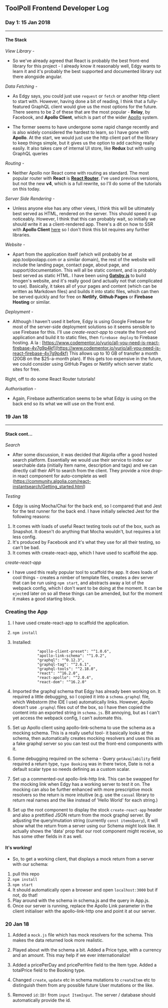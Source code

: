 ## ToolPoll Frontend Developer Log

### Day 1: 15 Jan 2018
___
#### The Stack

*View Library* -
   * So we've already agreed that React is probably the best front-end library for this project - I already know it reasonably well, Edgy wants to learn it and it's probably the best supported and documented library out there alongside angular.

*Data Fetching* -

   * As Edgy says, you could just use `request` or `fetch` or another http client to start with.  However, having done a bit of reading, I think that a fully-featured GraphQL client would give us the most options for the future.  There seems to be 2 of these that are the most popular - **Relay**, by Facebook, and **Apollo Client**, which is part of the wider [Apollo](www.apollographql.com) system.

   * The former seems to have undergone some rapid change recently and is also widely considered the hardest to learn, so I have gone with **Apollo**.  At the start, we would just use the http client part of the library to keep things simple, but it gives us the option to add caching really easily.  It also takes care of internal UI store, like **Redux** but with using GraphQL queries

*Routing* -

   * Neither Apollo nor React come with routing as standard.  The most popular router with **React** is [**React Router**](https://reacttraining.com/react-router/).  I've used previous versions, but not the new **v4**, which is a full rewrite, so I'll do some of the tutorials on this today.

*Server Side Rendering* -

  * Unless anyone else has any other views, I think this will be ultimately best served as HTML, rendered on the server.  This should speed it up noticeably.  However, I think that this can probably wait, so initially we should write it as a client-rendered app.  There's a dit on how to SSR with **Apollo Client** [here](https://github.com/apollographql/apollo-client/blob/master/docs/source/recipes/server-side-rendering.md) so I don't think this bit requires any further libraries.

*Website* -

  * Apart from the application itself (which will probably be at app.toolpoolapp.com or a similar domain), the rest of the website will include the landing page, contact page, about page, and support/documentation.  This will all be static content, and is probably best served as static HTML.  I have been using [**Gatsby.js**](https://www.gatsbyjs.org/) to build Imogen's website, and it's really good (and actually not that complicated to use).  Basically, it takes all of your pages and content (which can be written as Markdown files) and builds it into static files, which can then be served quickly and for free on **Netlify**, **Github Pages** or **Firebase Hosting** or similar.

*Deployment* -

   * Although I haven't used it before, Edgy is using Google Firebase for most of the server-side deployment solutions so it seems sensible to use Firebase for this.  I'll use *create-react-app* to create the front-end application and build it to static files, then `firebase deploy` to Firebase hosting. A la : [https://www.codementor.io/yurio/all-you-need-is-react-firebase-4v7g9p4kf](https://www.codementor.io/yurio/all-you-need-is-react-firebase-4v7g9p4kf) This allows up to 10 GB of transfer a month (20GB on the $25-a-month plan).  If this gets too expensive in the future, we could consider using GitHub Pages or Netlify which server static sites for free.



Right, off to do some React Router tutorials!

*Authorisation* -

   * Again, Firebase authentication seems to be what Edgy is using on the back end so its what we will use on the front end.


### 19 Jan 18

---

#### Stack cont...

*Search*

   * After some discussion, it was decided that Algolia offer a good hosted search platform.  Essentially we would use their service to index our searchable data (initially Item name, description and tags) and we can directly call their API to search from the client.  They provide a nice drop-in react component for auto-complete as well (https://community.algolia.com/react-instantsearch/Getting_started.html)

*Testing*

   * Edgy is using Mocha/Chai for the back end, so I compared that and Jest for the test runner for the back end.  I have initially selected Jest for the following reasons:
   1.   It comes with loads of useful React testing tools out of the box, such as Snapshot.  It doesn't do anything that Mocha wouldn't, but requires a lot less config.
   2.   It's produced by Facebook and it's what they use for all their testing, so can't be bad.
   3.   It comes with create-react-app, which I have used to scaffold the app.

*create-react-app*

   * I have used this really popular tool to scaffold the app.  It does loads of cool things - creates a nimber of template files, creates a dev server that can be run using `npm start`, and abstracts away a lot of the webpack config, which I don't want to be doing at the moment.  It can be `eject`ed later on so all these things can be amended, but for the moment it makes a good starting block.

### Creating the App

1.  I have used create-react-app to scaffold the application.
2.  `npm install`
3. Installed:

                  "apollo-client-preset": "^1.0.6",
                  "apollo-link-schema": "^1.0.2",
                  "graphql": "^0.12.3",
                  "graphql-tag": "^2.6.1",
                  "graphql-tools": "^2.18.0",
                  "react": "^16.2.0",
                  "react-apollo": "^2.0.4",
                  "react-dom": "^16.2.0"

4. Imported the graphql schema that Edgy has already been working on.  It required a little debugging, so I copied it into a `schema.graphql` file, which Webstorm (the IDE I use) automatically links.  However, Apollo doesn't use `.graphql` files out of the box, so I have then copied the content into an exported string in `schema.js`.  Bit annoying, but as I can't yet access the webpack config, I can't automate this.

5.  Set up Apollo client using apollo-link-schema to use the schema as a mocking schema.  This is a really useful tool- it basically looks at the schema, then automatically creates mocking resolvers and uses this as a fake graphql server so you can test out the front-end components with it.

6.  Some debugging required on the schema - Query `getAvailability` field required a return type, `type Booking` was in there twice, Date is not a default scalar type so needs defining as a custom scalar.

7.  Set up a commented-out apollo-link-http link.  This can be swapped for the mocking link when Edgy has a working server to test it on.  The mocking can also be further enhanced with more prescriptive mock resolvers so the return is more intuitive (e.g. use the `casual` library to return real names and the like instead of 'Hello World' for each string.)

8.  Set up the root component to display the stock `create-react-app` header and also a prettified JSON return from the mock graphql server.  By adjusting the query/mutation string (currently `const itemsQuery`), it will show what the return from a server using our Schema might look like.  It actually shows the 'data' prop that our root component might receive, so has some other fields in it as well.

#### It's working!

   * So, to get a working client, that displays a mock return from a server with our schema:
   1.   pull this repo
   2.   `npm install`
   3.   `npm start`
   4.   It should automatically open a browser and open `localhost:3000` but if not, do that!
   5.   Play around with the schema in schema.js and the query in App.js.
   6.   Once our server is running, replace the Apollo Link parameter in the client initialiser with the apollo-link-http one and point it at our server.

### 20 Jan 18

1.  Added a `mock.js` file which has mock resolvers for the schema.  This makes the data returned look more realistic.

2.  Played about with the schema a bit.  Added a Price type, with a currency and an amount.  This may help if we ever internationalize!

3.  Added a pricePerDay and pricePerHire field to the Item type.  Added a totalPrice field to the Booking type.

4.  Changed `create`, `update` etc in schema mutations to `createItem` etc to distinguish them from any possible future User mutations or the like.

5.  Removed `id:ID!` from `input ItemInput`.  The server / database should automatically provide the id.







